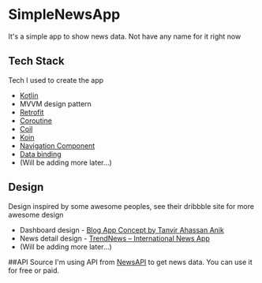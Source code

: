 # SimpleNewsApp
It's a simple app to show news data. Not have any name for it right now

## Tech Stack
Tech I used to create the app 
* [Kotlin](https://kotlinlang.org)
* MVVM design pattern
* [Retrofit](https://square.github.io/retrofit/)
* [Coroutine](https://kotlinlang.org/docs/reference/coroutines-overview.html)
* [Coil](https://github.com/coil-kt/coil)
* [Koin](https://insert-koin.io)
* [Navigation Component](https://developer.android.com/guide/navigation/navigation-getting-started)
* [Data binding](https://developer.android.com/topic/libraries/data-binding)
* (Will be adding more later...)

## Design
Design inspired by some awesome peoples, see their dribbble site for more awesome design
* Dashboard design - [Blog App Concept by Tanvir Ahassan Anik](https://dribbble.com/shots/10846460-Blog-App-Concept?utm_source=Clipboard_Shot&utm_campaign=anik117&utm_content=Blog%20App%20Concept&utm_medium=Social_Share)
* News detail design - [TrendNews – International News App](https://dribbble.com/shots/8719178-TrendNews-International-News-App)
* (Will be adding more later...)

##API Source
I'm using API from [NewsAPI](https://newsapi.org) to get news data. You can use it for free or paid.
